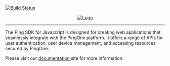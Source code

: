 [![Build Status](https://github.com/ForgeRock/ping-javascript-sdk/actions/workflows/ci.yaml/badge.svg)](https://github.com/ForgeRock/ping-javascript-sdk/actions/workflows/ci.yaml)

<p align="center">
  <a href="https://github.com/ForgeRock/ping-javascript-sdk">
    <img src="https://www.pingidentity.com/content/dam/picr/nav/Ping-Logo-2.svg" alt="Logo">
  </a>
  <hr/>
</p>

The Ping SDK for Javascript is designed for creating web applications that seamlessly integrate with the PingOne platform.
It offers a range of APIs for user authentication, user device management, and accessing resources secured by PingOne.

Please visit our [ documentation ](https://docs.pingidentity.com/sdks/latest/sdks/index.html) site for more information.
